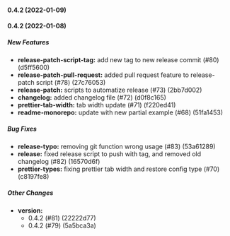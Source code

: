#### 0.4.2 (2022-01-09)

#### 0.4.2 (2022-01-08)

##### New Features

- **release-patch-script-tag:** add new tag to new release commit (#80) (d5ff5600)
- **release-patch-pull-request:** added pull request feature to release-patch script (#78) (27c76053)
- **release-patch:** scripts to automatize release (#73) (2bb7d002)
- **changelog:** added changelog file (#72) (d0f8c165)
- **prettier-tab-width:** tab width update (#71) (f220ed41)
- **readme-monorepo:** update with new partial example (#68) (51fa1453)

##### Bug Fixes

- **release-typo:** removing git function wrong usage (#83) (53a61289)
- **release:** fixed release script to push with tag, and removed old changelog (#82) (16570d6f)
- **prettier-types:** fixing prettier tab width and restore config type (#70) (c8197fe8)

##### Other Changes

- **version:**
  - 0.4.2 (#81) (22222d77)
  - 0.4.2 (#79) (5a5bca3a)
